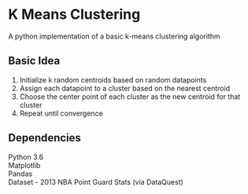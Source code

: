 # K Means Clustering
A python implementation of a basic k-means clustering algorithm
## Basic Idea
1. Initialize k random centroids based on random datapoints
2. Assign each datapoint to a cluster based on the nearest centroid
3. Choose the center point of each cluster as the new centroid for that cluster
4. Repeat until convergence
## Dependencies
Python 3.6  
Matplotlib  
Pandas  
Dataset - 2013 NBA Point Guard Stats (via DataQuest)
